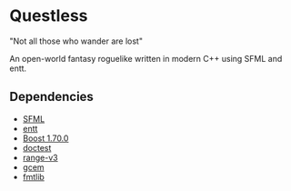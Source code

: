 # Questless

"Not all those who wander are lost"

An open-world fantasy roguelike written in modern C++ using SFML and entt.

Dependencies
------------
  * [SFML](https://github.com/SFML/SFML)
  * [entt](https://github.com/skypjack/entt)
  * [Boost 1.70.0](http://www.boost.org/)
  * [doctest](https://github.com/onqtam/doctest)
  * [range-v3](https://github.com/ericniebler/range-v3)
  * [gcem](https://github.com/kthohr/gcem)
  * [fmtlib](https://github.com/fmtlib/fmt)
